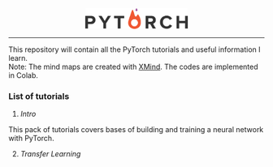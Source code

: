 <p align="center"><img width="40%" src="pytorch.png" /></p>  
    <hr /> 

This repository will contain all the PyTorch tutorials and useful information I learn.  
Note: The mind maps are created with [XMind](https://www.xmind.net/). The codes are implemented in Colab.
### List of tutorials
1. *Intro*

This pack of tutorials covers bases of building and training a neural network with PyTorch.

2. *Transfer Learning*
